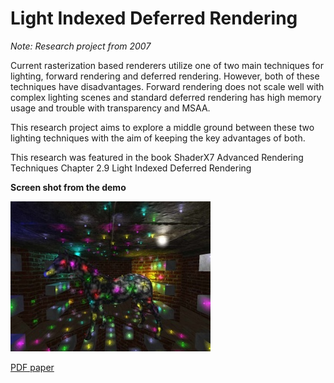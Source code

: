 # Light Indexed Deferred Rendering

*Note: Research project from 2007*

Current rasterization based renderers utilize one of two main techniques for lighting, forward rendering and deferred rendering. However, both of these techniques have disadvantages. 
Forward rendering does not scale well with complex lighting scenes and standard deferred rendering has high memory usage and trouble with transparency and MSAA.

This research project aims to explore a middle ground between these two lighting techniques with the aim of keeping the key advantages of both.

This research was featured in the book 
ShaderX7 Advanced Rendering Techniques 
Chapter 2.9 Light Indexed Deferred Rendering

**Screen shot from the demo**

![Screenshot](DemoScreenshot_small.jpg?raw=true "Demo screenshot")

[PDF paper](./LightIndexedDeferredLighting1.1.pdf)